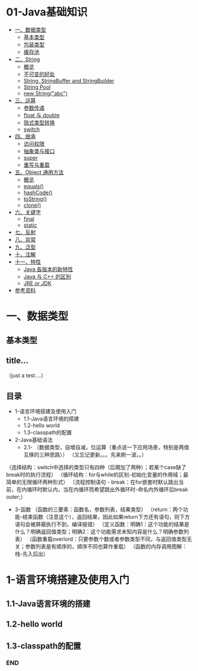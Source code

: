 # 01-Java基础知识

<!-- GFM-TOC -->
* [一、数据类型](#一数据类型)
    * [基本类型](#基本类型)
    * [包装类型](#包装类型)
    * [缓存池](#缓存池)
* [二、String](#二string)
    * [概览](#概览)
    * [不可变的好处](#不可变的好处)
    * [String, StringBuffer and StringBuilder](#string,-stringbuffer-and-stringbuilder)
    * [String Pool](#string-pool)
    * [new String("abc")](#new-string"abc")
* [三、运算](#三运算)
    * [参数传递](#参数传递)
    * [float 与 double](#float-与-double)
    * [隐式类型转换](#隐式类型转换)
    * [switch](#switch)
* [四、继承](#四继承)
    * [访问权限](#访问权限)
    * [抽象类与接口](#抽象类与接口)
    * [super](#super)
    * [重写与重载](#重写与重载)
* [五、Object 通用方法](#五object-通用方法)
    * [概览](#概览)
    * [equals()](#equals)
    * [hashCode()](#hashcode)
    * [toString()](#tostring)
    * [clone()](#clone)
* [六、关键字](#六关键字)
    * [final](#final)
    * [static](#static)
* [七、反射](#七反射)
* [八、异常](#八异常)
* [九、泛型](#九泛型)
* [十、注解](#十注解)
* [十一、特性](#十一特性)
    * [Java 各版本的新特性](#java-各版本的新特性)
    * [Java 与 C++ 的区别](#java-与-c-的区别)
    * [JRE or JDK](#jre-or-jdk)
* [参考资料](#参考资料)
<!-- GFM-TOC -->


# 一、数据类型

## 基本类型

## title...

（just a test....）



## 目录
- 1-语言环境搭建及使用入门
  - 1.1-Java语言环境的搭建
  - 1.2-hello world
  - 1.3-classpath的配置
- 2-Java基础语法
  - 2.1-
（数据类型，自增自减，位运算（重点说一下应用场景，特别是两值互换的三种思路））
（又忘记更新。。。先来刷一波。。）

（选择结构：switch中选择的类型只有四种（后期加了两种）；若某个case缺了break时的执行流程）
（循环结构：for与while的区别-初始化变量的作用域；最简单的无限循环两种形式）
（流程控制语句 - break：在for嵌套时默认跳出当前，在内循环时默认内，当在内循环而希望跳出外循环时-命名内外循环后break outer;）


 - 3-函数
（函数的三要素：函数名，参数列表，结果类型）
（return：两个功能-结束函数（注意这个），返回结果，因此如果return下方还有语句，则下方语句会被屏蔽执行不到，编译报错）
（定义函数：明确1：这个功能的结果是什么？明确返回值类型；明确2：这个功能需求未知内容是什么？明确参数列表）
（函数重载overlord：只要参数个数或者参数类型不同，与返回值类型无关；参数列表是有顺序的，顺序不同也算作重载）
（函数的内存调用图解：栈-先入后出）


# 1-语言环境搭建及使用入门
## 1.1-Java语言环境的搭建

## 1.2-hello world

## 1.3-classpath的配置

### END
